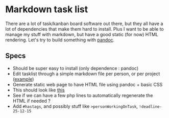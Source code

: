 
Markdown task list
==================

There are a lot of task/kanban board software out there, but they all have a lot
of dependencies that make them hard to install. Plus I want to be able to manage
my stuff with markdown, but have a good static (for now) HTML rendering. Let's 
try to build something with [pandoc](http://pandoc.org).

Specs
----

- Should be super easy to install (only dependence : pandoc)
- Edit tasklist through a simple markdown file per person, or per project ([example](./dummyTaskList.txt))
- Generate static web page to have HTML file using pandoc + basic CSS
- This should look like [this](https://wekan.io/static/screenshot.jpeg)
- See if we can have a few php lines to automatically regenerate the HTML if needed ?
- Add `#hastags`, and possibly stuff like `>personWorkingOnTask`, `!deadline-25-12-15` 

